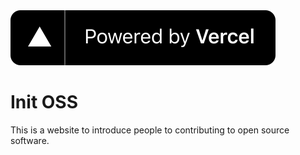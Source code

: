  <a aria-label="Vercel logo" href="https://vercel.com?utm_source=initoss&utm_campaign=oss">
    <img src="powered-by-vercel.svg">
  </a>
 
# Init OSS

This is a website to introduce people to contributing to open source software.